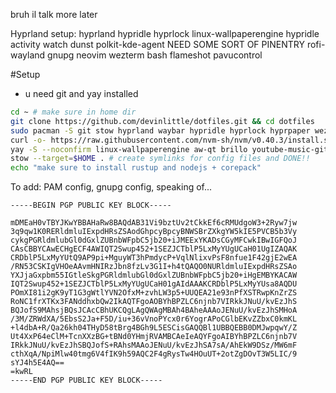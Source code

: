 bruh il talk more later

Hyprland setup:
hyprland
hypridle
hyprlock
linux-wallpaperengine
hypridle
activity watch
dunst
polkit-kde-agent
NEED SOME SORT OF PINENTRY
rofi-wayland
gnupg
neovim
wezterm
bash
flameshot
pavucontrol


#Setup 
* u need git and yay installed
```bash
cd ~ # make sure in home dir
git clone https://github.com/devinlittle/dotfiles.git && cd dotfiles
sudo pacman -S git stow hyprland waybar hypridle hyprlock hyprpaper wezterm neovim bash eza rofi-wayland dunst flameshot pavucontrol pamixer playerctl feh dolphin firefox gnupg polkit-kde-agent mpd lazygit stylua shellcheck shfmt flake8 ttf-fira-code noto-fonts rustup
curl -o- https://raw.githubusercontent.com/nvm-sh/nvm/v0.40.3/install.sh | bash 
yay -S --noconfirm linux-wallpaperengine aw-qt brillo youtube-music-git
stow --target=$HOME . # create symlinks for config files and DONE!!
echo "make sure to install rustup and nodejs + corepack"
```

To add: PAM config, gnupg config, speaking of...
```
-----BEGIN PGP PUBLIC KEY BLOCK-----

mDMEaH0vTBYJKwYBBAHaRw8BAQdAB31Vi9bztUv2tCkkEf6cRMUdgoW3+2Ryw7jw
3q9qw1K0RERldmluIExpdHRsZSAodGhpcyBpcyBNWSBrZXkgYW5kIE5PVCB5b3Vy
cykgPGRldmlubGl0dGxlZUBnbWFpbC5jb20+iJMEExYKADsCGyMFCwkIBwIGFQoJ
CAsCBBYCAwECHgECF4AWIQT2Swup452+1SEZJCTblP5LxMyYUgUCaH01UgIZAQAK
CRDblP5LxMyYUtQ9AP9pi+MguyWT3hPmdycP+VqlNlixvPsF8nfue1F42gjE2wEA
/RN53CSKIgVHOeAAvmHNIRzJbn8fzLv3G1I+h4tQAQO0NURldmluIExpdHRsZSAo
YXJjaGxpbm55IGtleSkgPGRldmlubGl0dGxlZUBnbWFpbC5jb20+iHgEMBYKACAW
IQT2Swup452+1SEZJCTblP5LxMyYUgUCaH01gAIdAAAKCRDblP5LxMyYUsa8AQDU
POmXI81i2gK9yT1G3gWtlYVN2OfxM+zvhLW3p5+UUQEA21e93nPfXSTRwpKnZrZS
RoNC1frXTKx3FANddhxbQw2IkAQTFgoAOBYhBPZLC6njnb7VIRkkJNuU/kvEzJhS
BQJofS9MAhsjBQsJCAcCBhUKCQgLAgQWAgMBAh4BAheAAAoJENuU/kvEzJhSMHoA
/3M/ZRWdXA/5EbsS2Ja+F5D/iu+36vVnoPYcx0r6YogrAPoCGlbEKvZZbxC0kmKL
+l4dbA+R/Qa26kh04THyD58tBrg4BGh9L5ESCisGAQQBl1UBBQEBB0DMJwpqwY/Z
Ut4XxP64eClM+TcnXXzBG+tBNd0YHmjRVAMBCAeIeAQYFgoAIBYhBPZLC6njnb7V
IRkkJNuU/kvEzJhSBQJofS+RAhsMAAoJENuU/kvEzJhSA7sA/AhEkW9DSz/MW6mF
cthXqA/NpiMlw40tmg6V4fIK9h59AQC2F4gRysTw4HOuUT+2otZgDOvT3W5LIC/9
sYJ4h5E4AQ==
=kwRL
-----END PGP PUBLIC KEY BLOCK-----
```
